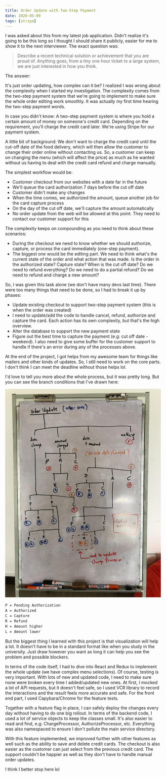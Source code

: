 ```yaml
---
title: Order Update with Two-Step Payment
date: 2020-05-09
tags: [stripe]
---
```


I was asked about this from my latest job application. Didn't realize it's going
to be this long so I thought I should share it publicly, easier for me to show
it to the next interviewer. The exact question was:

<!--more-->

> Describe a recent technical solution or achievement that you are proud of.
Anything goes, from a tiny one hour ticket to a large system, we are just
interested in how you think.

The answer:

It's just order updating, how complex can it be? I realized I was wrong about
the complexity when I started my investigation. The complexity comes from the
two-step payment system that we're going to implement to make sure the whole
order editing work smoothly. It was actually my first time hearing the two-step
payment words.

In case you didn't know: A two-step payment system is where you hold a certain
amount of money on someone's credit card. Depending on the requirement, you'll
charge the credit card later. We're using Stripe for our payment system.

A little bit of background: We don't want to charge the credit card until the
cut-off date of the food delivery, which will then allow the customer to change
their order online without contacting us. So, a customer can keep on changing
the menu (which will affect the price) as much as he wanted without us having to
deal with the credit card refund and charge manually.

The simplest workflow would be:
- Customer checkout from our websites with a date far in the future
- We'll queue the card authorization 7 days before the cut off date
- Customer didn't make any changes
- When the time comes, we authorized the amount, queue another job for the card capture process
- On the day of the cut off date, we'll capture the amount automatically
- No order update from the web will be allowed at this point. They need to contact our customer support for this


The complexity keeps on compounding as you need to think about these scenarios:
- During the checkout we need to know whether we should authorize, capture, or
  process the card immediately (one-step payment).
- The biggest one would be the editing part. We need to think what's the current
  state of the order and what action that was made. Is the order in the
  authorized state? Capture state? When is the cut off date? Do we need to
  refund everything? Do we need to do a partial refund? Do we need to refund and
  charge a new amount?

So, I was given this task alone (we don't have many devs last time). There were
too many things that need to be done, so I had to break it up by phases:
- Update existing checkout to support two-step payment system (this is when the
  order was created)
- I need to update/add the code to handle cancel, refund, authorize and capture
  the card. Each action has its own complexity, but that's the high overview.
- Alter the database to support the new payment state
- Figure out the best time to capture the payment (e.g: cut off date - weekend).
  I also need to give some buffer for the customer support to handle if there's
  an error during any of the processes above.

At the end of the project, I got helps from my awesome team for things like
mailers and other kinds of updates. So, I still need to work on the core parts.
I don't think I can meet the deadline without those helps lol.

I'd love to tell you more about the whole process, but it was pretty long. But
you can see the branch conditions that I've drawn here:

![diagram](/images/posts/2020-05-09-two-step-payment.jpg)

```txt
P = Pending Authorization
A = Authorized
C = Capture
R = Refund
H = Amount higher
L = Amount lower
```

But the biggest thing I learned with this project is that visualization will
help a lot. It doesn't have to be in a standard format like when you study in
the university. Just draw however you want as long it can help you see the
problem and possible blockers.

In terms of the code itself, I had to dive into React and Redux to implement the
whole update (we have complex menu selections). Of course, testing is very
important. With lots of new and updated code, I need to make sure none were
broken every time I added/updated new ones. At first, I mocked a lot of API
requests, but it doesn't feel safe, so I used VCR library to record the
interactions and the result feels more accurate and safe. For the front end
part, I used Capybara/Chrome for the feature tests.

Together with a feature flag in place, I can safely deploy the changes every day
without having to do one big rollout. In terms of the backend code, I used a lot
of service objects to keep the classes small. It's also easier to read and find,
e.g: ChargeProcessor, AuthorizeProcessor, etc. Everything was also namespaced to
ensure I don't pollute the main service directory.

With this feature implemented, we improved further with other features as well
such as the ability to save and delete credit cards. The checkout is also easier
as the customer can just select from the previous credit card. The support
couldn't be happier as well as they don't have to handle manual order updates.

I think I better stop here lol
